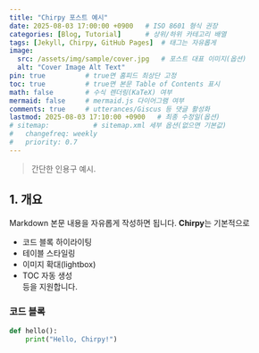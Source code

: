 ```yaml
---
title: "Chirpy 포스트 예시"
date: 2025-08-03 17:00:00 +0900   # ISO 8601 형식 권장
categories: [Blog, Tutorial]      # 상위/하위 카테고리 배열
tags: [Jekyll, Chirpy, GitHub Pages]  # 태그는 자유롭게
image:
  src: /assets/img/sample/cover.jpg   # 포스트 대표 이미지(옵션)
  alt: "Cover Image Alt Text"
pin: true          # true면 홈피드 최상단 고정
toc: true          # true면 본문 Table of Contents 표시
math: false        # 수식 렌더링(KaTeX) 여부
mermaid: false     # mermaid.js 다이어그램 여부
comments: true     # utterances/Giscus 등 댓글 활성화
lastmod: 2025-08-03 17:10:00 +0900   # 최종 수정일(옵션)
# sitemap:           # sitemap.xml 세부 옵션(없으면 기본값)
#   changefreq: weekly
#   priority: 0.7
---
```


> 간단한 인용구 예시.

## 1. 개요

Markdown 본문 내용을 자유롭게 작성하면 됩니다. **Chirpy**는 기본적으로
- 코드 블록 하이라이팅
- 테이블 스타일링
- 이미지 확대(lightbox)
- TOC 자동 생성  
등을 지원합니다.

### 코드 블록

```python
def hello():
    print("Hello, Chirpy!")